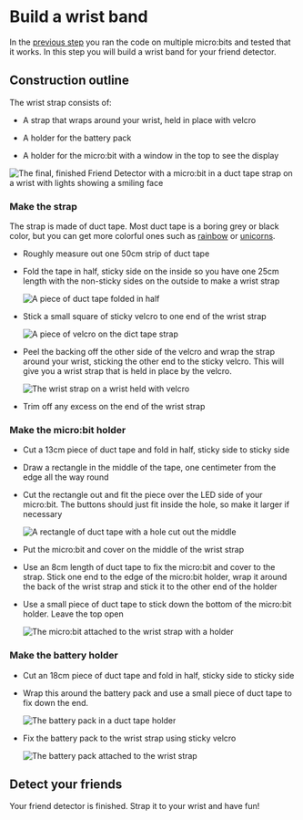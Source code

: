 # Build a wrist band

In the [previous step](./RunTheCode.md) you ran the code on multiple micro:bits and tested that it works. In this step you will build a wrist band for your friend detector.

## Construction outline

The wrist strap consists of:

* A strap that wraps around your wrist, held in place with velcro

* A holder for the battery pack

* A holder for the micro:bit with a window in the top to see the display

![The final, finished Friend Detector with a micro:bit in a duct tape strap on a wrist with lights showing a smiling face](../Images/WorkingOnWrist.jpg)

### Make the strap

The strap is made of duct tape. Most duct tape is a boring grey or black color, but you can get more colorful ones such as [rainbow](https://amzn.to/2XLnFGN) or [unicorns](https://amzn.to/2GLcUPc).

* Roughly measure out one 50cm strip of duct tape

* Fold the tape in half, sticky side on the inside so you have one 25cm length with the non-sticky sides on the outside to make a wrist strap

  ![A piece of duct tape folded in half](../Images/WristStrap1.jpg)

* Stick a small square of sticky velcro to one end of the wrist strap
  
  ![A piece of velcro on the dict tape strap](../Images/WristStrap2.jpg)

* Peel the backing off the other side of the velcro and wrap the strap around your wrist, sticking the other end to the sticky velcro. This will give you a wrist strap that is held in place by the velcro.

  ![The wrist strap on a wrist held with velcro](../Images/WristStrap3.jpg)

* Trim off any excess on the end of the wrist strap

### Make the micro:bit holder

* Cut a 13cm piece of duct tape and fold in half, sticky side to sticky side

* Draw a rectangle in the middle of the tape, one centimeter from the edge all the way round

* Cut the rectangle out and fit the piece over the LED side of your micro:bit. The buttons should just fit inside the hole, so make it larger if necessary
  
  ![A rectangle of duct tape with a hole cut out the middle](../Images/microbitholder1.jpg)

* Put the micro:bit and cover on the middle of the wrist strap

* Use an 8cm length of duct tape to fix the micro:bit and cover to the strap. Stick one end to the edge of the micro:bit holder, wrap it around the back of the wrist strap and stick it to the other end of the holder

* Use a small piece of duct tape to stick down the bottom of the micro:bit holder. Leave the top open
  
  ![The micro:bit attached to the wrist strap with a holder](../Images/microbitholder2.jpg)

### Make the battery holder

* Cut an 18cm piece of duct tape and fold in half, sticky side to sticky side

* Wrap this around the battery pack and use a small piece of duct tape to fix down the end.
  
  ![The battery pack in a duct tape holder](../Images/BatteryHolder.jpg)

* Fix the battery pack to the wrist strap using sticky velcro
  
  ![The battery pack attached to the wrist strap](../Images/BatteryHolder2.jpg)

## Detect your friends

Your friend detector is finished. Strap it to your wrist and have fun!
